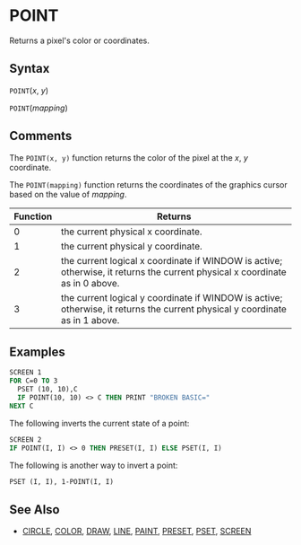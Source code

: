 # POINT

Returns a pixel's color or coordinates.

## Syntax

`POINT`(*x*, *y*)

`POINT`(*mapping*)

## Comments

The `POINT(x, y)` function returns the color of the pixel at the *x*, *y* coordinate.

The `POINT(mapping)` function returns the coordinates of the graphics cursor based on the value of *mapping*.

| Function | Returns |
| -------- | ------- |
| 0 | the current physical x coordinate. |
| 1 | the current physical y coordinate. |
| 2 | the current logical x coordinate if WINDOW is active; otherwise, it returns the current physical x coordinate as in 0 above. |
| 3 | the current logical y coordinate if WINDOW is active; otherwise, it returns the current physical y coordinate as in 1 above. |

## Examples

```vb
SCREEN 1
FOR C=0 TO 3
  PSET (10, 10),C
  IF POINT(10, 10) <> C THEN PRINT "BROKEN BASIC="
NEXT C
```

The following inverts the current state of a point:

```vb
SCREEN 2
IF POINT(I, I) <> 0 THEN PRESET(I, I) ELSE PSET(I, I)
```

The following is another way to invert a point:

```vb
PSET (I, I), 1-POINT(I, I)
```

## See Also

- [CIRCLE](CIRCLE), [COLOR](COLOR), [DRAW](DRAW), [LINE](LINE), [PAINT](PAINT), [PRESET](PRESET), [PSET](PSET), [SCREEN](SCREEN)
